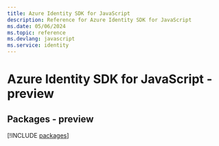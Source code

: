 ```yaml
---
title: Azure Identity SDK for JavaScript
description: Reference for Azure Identity SDK for JavaScript
ms.date: 05/06/2024
ms.topic: reference
ms.devlang: javascript
ms.service: identity
---
```

# Azure Identity SDK for JavaScript - preview
## Packages - preview
[!INCLUDE [packages](identity-index.md)]